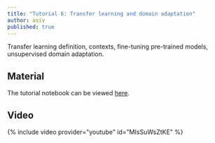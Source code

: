 ```yaml
---
title: "Tutorial 6: Transfer learning and domain adaptation"
author: aviv
published: true
---
```


Transfer learning definition, contexts, fine-tuning pre-trained models,
unsupervised domain adaptation.

## Material

The tutorial notebook can be viewed [here](https://nbviewer.jupyter.org/github/vistalab-technion/cs236605-tutorials/blob/master/tutorial6/tutorial6-TL_DA.ipynb).

## Video

{% include video provider="youtube" id="MIsSuWsZtKE" %}

